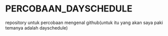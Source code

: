 # PERCOBAAN_DAYSCHEDULE
repository untuk percobaan mengenal github(untuk itu yang akan saya paki temanya adalah dayschedule)
